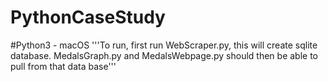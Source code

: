 # PythonCaseStudy
#Python3 - macOS
'''To run, first run WebScraper.py, this will create sqlite database. MedalsGraph.py and MedalsWebpage.py should then be able to pull from that data base'''

